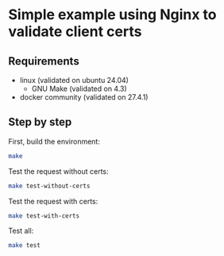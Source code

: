 # Simple example using Nginx to validate client certs

## Requirements
- linux (validated on ubuntu 24.04)
  - GNU Make (validated on 4.3)
- docker community (validated on 27.4.1)

## Step by step

First, build the environment:

```bash
make
```

Test the request without certs:

```bash
make test-without-certs
```

Test the request with certs:

```bash
make test-with-certs
```

Test all:

```bash
make test
```